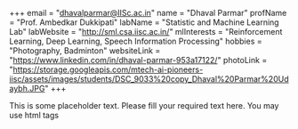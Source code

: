 +++
email = "dhavalparmar@IISc.ac.in"
name = "Dhaval Parmar"
profName = "Prof. Ambedkar Dukkipati"
labName = "Statistic and Machine Learning Lab"
labWebsite = "http://sml.csa.iisc.ac.in/"
mlInterests = "Reinforcement Learning, Deep Learning, Speech Information Processing"
hobbies = "Photography, Badminton"
websiteLink = "https://www.linkedin.com/in/dhaval-parmar-953a17122/"
photoLink = "https://storage.googleapis.com/mtech-ai-pioneers-iisc/assets/images/students/DSC_9033%20copy_Dhaval%20Parmar%20Udaybh.JPG"
+++

This is some placeholder text. Please fill your required text here. You may use html tags